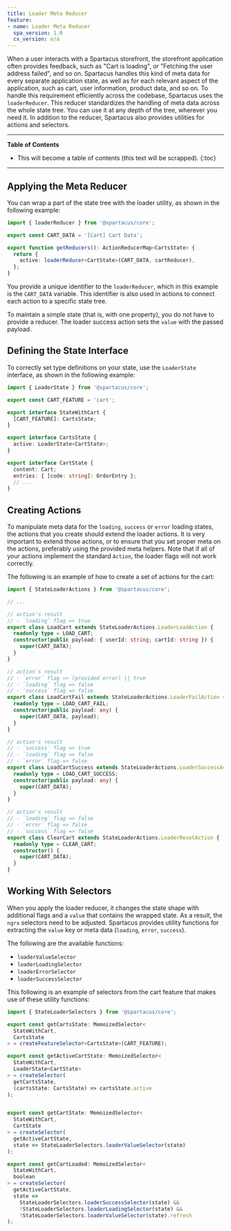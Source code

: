 ```yaml
---
title: Loader Meta Reducer
feature:
- name: Loader Meta Reducer
  spa_version: 1.0
  cx_version: n/a
---
```


When a user interacts with a Spartacus storefront, the storefront application often provides feedback, such as "Cart is loading", or "Fetching the user address failed", and so on. Spartacus handles this kind of meta data for every separate application state, as well as for each relevant aspect of the application, such as cart, user information, product data, and so on. To handle this requirement efficiently across the codebase, Spartacus uses the `loaderReducer`. This reducer standardizes the handling of meta data across the whole state tree. You can use it at any depth of the tree, wherever you need it. In addition to the reducer, Spartacus also provides utilities for actions and selectors.

***

**Table of Contents**

- This will become a table of contents (this text will be scrapped).
{:toc}

***

## Applying the Meta Reducer

You can wrap a part of the state tree with the loader utility, as shown in the following example:

```ts
import { loaderReducer } from '@spartacus/core';

export const CART_DATA = '[Cart] Cart Data';

export function getReducers(): ActionReducerMap<CartsState> {
  return {
    active: loaderReducer<CartState>(CART_DATA, cartReducer),
  };
}
```

You provide a unique identifier to the `loaderReducer`, which in this example is the `CART_DATA` variable. This identifier is also used in actions to connect each action to a specific state tree.

To maintain a simple state (that is, with one property), you do not have to provide a reducer. The loader success action sets the `value` with the passed payload.

## Defining the State Interface

To correctly set type definitions on your state, use the `LoaderState` interface, as shown in the following example:

```ts
import { LoaderState } from '@spartacus/core';

export const CART_FEATURE = 'cart';

export interface StateWithCart {
  [CART_FEATURE]: CartsState;
}

export interface CartsState {
  active: LoaderState<CartState>;
}

export interface CartState {
  content: Cart;
  entries: { [code: string]: OrderEntry };
  // ...
}
```

## Creating Actions

To manipulate meta data for the `loading`, `success` or `error` loading states, the actions that you create should extend the loader actions. It is very important to extend those actions, or to ensure that you set proper meta on the actions, preferably using the provided meta helpers. Note that if all of your actions implement the standard `Action`, the loader flags will not work correctly.

The following is an example of how to create a set of actions for the cart:

```ts
import { StateLoaderActions } from '@spartacus/core';

// ...

// action's result
// - `loading` flag => true
export class LoadCart extends StateLoaderActions.LoaderLoadAction {
  readonly type = LOAD_CART;
  constructor(public payload: { userId: string; cartId: string }) {
    super(CART_DATA);
  }
}

// action's result
// - `error` flag => (provided error) || true
// - `loading` flag => false
// - `success` flag => false
export class LoadCartFail extends StateLoaderActions.LoaderFailAction {
  readonly type = LOAD_CART_FAIL;
  constructor(public payload: any) {
    super(CART_DATA, payload);
  }
}

// action's result
// - `success` flag => true
// - `loading` flag => false
// - `error` flag => false
export class LoadCartSuccess extends StateLoaderActions.LoaderSuccessAction {
  readonly type = LOAD_CART_SUCCESS;
  constructor(public payload: any) {
    super(CART_DATA);
  }
}

// action's result
// - `loading` flag => false
// - `error` flag => false
// - `success` flag => false
export class ClearCart extends StateLoaderActions.LoaderResetAction {
  readonly type = CLEAR_CART;
  constructor() {
    super(CART_DATA);
  }
}
```

## Working With Selectors

When you apply the loader reducer, it changes the state shape with additional flags and a `value` that contains the wrapped state. As a result, the `ngrx` selectors need to be adjusted. Spartacus provides utility functions for extracting the `value` key or meta data (`loading`, `error`, `success`).

The following are the available functions:

- `loaderValueSelector`
- `loaderLoadingSelector`
- `loaderErrorSelector`
- `loaderSuccessSelector`

This following is an example of selectors from the cart feature that makes use of these utility functions:

```ts
import { StateLoaderSelectors } from '@spartacus/core';

export const getCartsState: MemoizedSelector<
  StateWithCart,
  CartsState
> = createFeatureSelector<CartsState>(CART_FEATURE);

export const getActiveCartState: MemoizedSelector<
  StateWithCart,
  LoaderState<CartState>
> = createSelector(
  getCartsState,
  (cartsState: CartsState) => cartsState.active
);


export const getCartState: MemoizedSelector<
  StateWithCart,
  CartState
> = createSelector(
  getActiveCartState,
  state => StateLoaderSelectors.loaderValueSelector(state)
);

export const getCartLoaded: MemoizedSelector<
  StateWithCart,
  boolean
> = createSelector(
  getActiveCartState,
  state =>
    StateLoaderSelectors.loaderSuccessSelector(state) &&
    !StateLoaderSelectors.loaderLoadingSelector(state) &&
    !StateLoaderSelectors.loaderValueSelector(state).refresh
);
```
